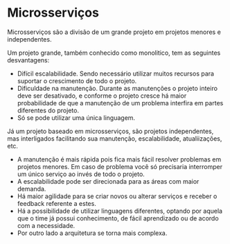 # Microsserviços

Microsserviços são a divisão de um grande projeto em projetos menores e independentes.

Um projeto grande, também conhecido como monolitico, tem as seguintes desvantagens:

- Difícil escalabilidade. Sendo necessário utilizar muitos recursos para suportar o crescimento de todo o projeto.
- Dificuldade na manutenção. Durante as manutenções o projeto inteiro deve ser desativado, e conforme o projeto cresce há maior probabilidade de que a manutenção de um problema interfira em partes diferentes do projeto.
- Só se pode utilizar uma única linguagem.

Já um projeto baseado em microsserviços, são projetos independentes, mas interligados facilitando sua manutenção, escalabilidade, atualiizações, etc.

- A manutenção é mais rápida pois fica mais fácil resolver problemas em projetos menores. Em caso de problema você só precisaria interromper um único serviço ao invés de todo o projeto.
- A escalabilidade pode ser direcionada para as áreas com maior demanda.
- Há maior agilidade para se criar novos ou alterar serviços e receber o feedback referente a estes.
- Há a possibilidade de utilizar linguagens diferentes, optando por aquela que o time já possui conhecimento, de fácil aprendizado ou de acordo com a necessidade.
- Por outro lado a arquitetura se torna mais complexa.




